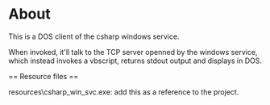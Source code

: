 About
=====

This is a DOS client of the csharp windows service. 

When invoked, it'll talk to the TCP server openned by the windows service, 
which instead invokes a vbscript, returns stdout output and displays in DOS.

== Resource files ==

resources\csharp_win_svc.exe: add this as a reference to the project.

